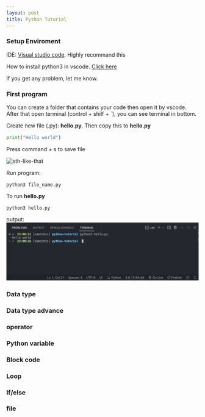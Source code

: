 ```yaml
---
layout: post
title: Python Tutorial
---
```

### Setup Enviroment
IDE: [Visual studio code](https://code.visualstudio.com/). Highly recommand this

How to install python3 in vscode. [Click here](https://www.youtube.com/watch?v=veJvQ88ULOM)

If you get any problem, let me know.

### First program

You can create a folder that contains your code then open it by vscode. After that open terminal (control + shilf + `), you can see terminal in bottom.

Create new file (.py): **hello.py**. Then copy this to **hello.py**

```python
print("Hello world")
```

Press command + s to save file

![sth-like-that](../assets/first-program.png)

Run program:

```
python3 file_name.py
```

To run **hello.py**

```
python3 hello.py
```

output:
![output](../assets/img/output.png)

### Data type

### Data type advance

### operator

### Python variable

### Block code

### Loop

### If/else

### file
